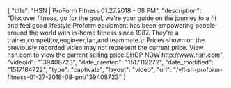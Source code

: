 {
    "title": "HSN | ProForm Fitness 01.27.2018 - 08 PM",
    "description": "Discover fitness, go for the goal, we're your guide on the journey to a fit and feel good lifestyle.Proform equipment has been empowering people around the world with in-home fitness since 1987. They're a trainer,competitor,engineer,fan,and teammate.\r Prices shown on the previously recorded video may not represent the current price.  View hsn.com to view the current selling price.SHOP NOW http:\/\/www.hsn.com",
    "videoid": "139408723",
    "date_created": "1517112272",
    "date_modified": "1517184722",
    "type": "captivate",
    "layout": "video",
    "url": "\/v\/hsn-proform-fitness-01-27-2018-08-pm\/139408723"
}